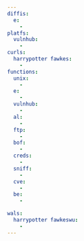 ```yaml
---
diffis:
  e:
    -
platfs:
  vulnhub:
    -
curls:
  harrypotter fawkes:
    -
functions:
  unix:
    -
  e:
    -
  vulnhub:
    -
  al:
    -
  ftp:
    -
  bof:
    -
  creds:
    -
  sniff:
    -
  cve:
    -
  be:
    -

wals:
  harrypotter fawkeswu:
    -
---
```


